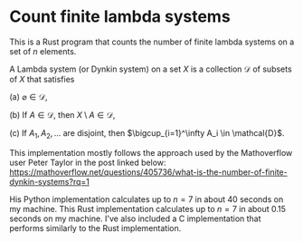 # Count finite lambda systems

This is a Rust program that counts the number of finite lambda systems on a set of $n$ elements.

A Lambda system (or Dynkin system) on a set $X$ is a collection $\mathcal{D}$ of subsets of $X$ that satisfies

(a) $\varnothing \in \mathcal{D}$,  

(b) If $A \in \mathcal{D}$, then $X \setminus A \in \mathcal{D}$,

(c) If $A_1, A_2, \ldots$ are disjoint, then $\bigcup_{i=1}^\infty A_i \in \mathcal{D}$.  

This implementation mostly follows the approach used by the Mathoverflow user Peter Taylor
in the post linked below:
https://mathoverflow.net/questions/405736/what-is-the-number-of-finite-dynkin-systems?rq=1

His Python implementation calculates up to $n=7$ in about 40 seconds on my machine. This
Rust implementation calculates up to $n=7$ in about 0.15 seconds on my machine. I've also included a C implementation that performs similarly to the Rust implementation.
